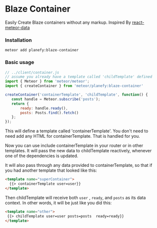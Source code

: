 # Blaze Container
Easily Create Blaze containers without any markup. Inspired By [react-meteor-data](https://github.com/meteor/react-packages/tree/devel/packages/react-meteor-data)

### Installation
```
meteor add planefy:blaze-container
```

### Basic usage
```javascript
// ../client/container.js
// assume you already have a template called 'childTemplate' defined
import { Meteor } from 'meteor/meteor';
import { createContainer } from 'meteor/planefy:blaze-container'

createContainer('containerTemplate', 'childTemplate', function() {
   const handle = Meteor.subscribe('posts');
   return {
       ready: handle.ready(),
       posts: Posts.find().fetch()
   };
});
```
This will define a template called 'containerTemplate'.  You don't need to need add any HTML
for containerTemplate.  That is handled for you.

Now you can use include containerTemplate in your router or in other templates.  It will pass the new data to childTemplate
reactively, whenever one of the dependencies is updated.  

It will also pass through any data provided to containerTemplate, so that if you had another template that looked like this:
```html
<template name="superContainer">
  {{> containerTemplate user=user}}
</template>
```
Then childTemplate will receive both ```user``` , ```ready```, and ```posts``` as its data context. In other words, it will be just like
you did this:

```html
<template name="other">
 {{> childTemplate user=user posts=posts  ready=ready}}
</template>
```
